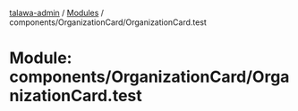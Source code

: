 [talawa-admin](../README.md) / [Modules](../modules.md) / components/OrganizationCard/OrganizationCard.test

# Module: components/OrganizationCard/OrganizationCard.test
